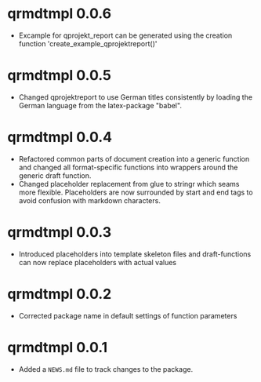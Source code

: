 # qrmdtmpl 0.0.6

* Excample for qprojekt_report can be generated using the creation function 'create_example_qprojektreport()'

# qrmdtmpl 0.0.5

* Changed qprojektreport to use German titles consistently by loading the German language from the latex-package "babel".

# qrmdtmpl 0.0.4

* Refactored common parts of document creation into a generic function and changed all format-specific functions into wrappers around the generic draft function. 
* Changed placeholder replacement from glue to stringr which seams more flexible. Placeholders are now surrounded by start and end tags to avoid confusion with markdown characters.

# qrmdtmpl 0.0.3

* Introduced placeholders into template skeleton files and draft-functions can now replace placeholders with actual values

# qrmdtmpl 0.0.2

* Corrected package name in default settings of function parameters

# qrmdtmpl 0.0.1

* Added a `NEWS.md` file to track changes to the package.
